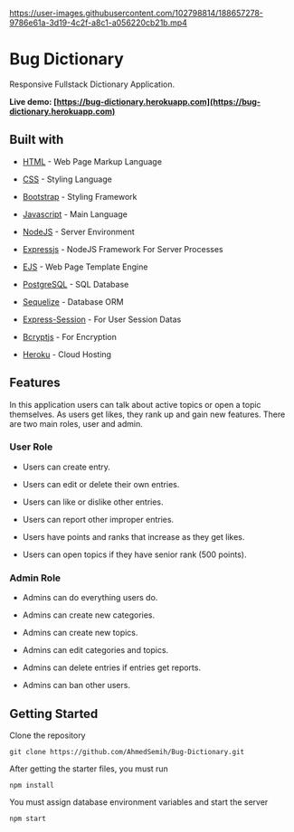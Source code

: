 https://user-images.githubusercontent.com/102798814/188657278-9786e61a-3d19-4c2f-a8c1-a056220cb21b.mp4

# Bug Dictionary

Responsive Fullstack Dictionary Application.

**Live demo: [https://bug-dictionary.herokuapp.com](https://bug-dictionary.herokuapp.com)**

## Built with

- [HTML](https://html.spec.whatwg.org/multipage/) - Web Page Markup Language

- [CSS](https://www.w3.org/Style/CSS/) - Styling Language

- [Bootstrap](https://getbootstrap.com/) - Styling Framework

- [Javascript](https://www.javascript.com/) - Main Language

- [NodeJS](https://nodejs.org/en/) - Server Environment

- [Expressjs](https://expressjs.com/) - NodeJS Framework For Server Processes

- [EJS](https://ejs.co/) - Web Page Template Engine

- [PostgreSQL](https://www.postgresql.org/) - SQL Database

- [Sequelize](https://sequelize.org/) - Database ORM

- [Express-Session](https://www.npmjs.com/package/express-session) - For User Session Datas

- [Bcryptjs](https://www.npmjs.com/package/bcryptjs) - For Encryption

- [Heroku](https://www.heroku.com/) - Cloud Hosting

## Features

In this application users can talk about active topics or open a topic themselves.
As users get likes, they rank up and gain new features.
There are two main roles, user and admin.

### User Role

- Users can create entry.

- Users can edit or delete their own entries.

- Users can like or dislike other entries.

- Users can report other improper entries.

- Users have points and ranks that increase as they get likes.

- Users can open topics if they have senior rank (500 points).

### Admin Role

- Admins can do everything users do.

- Admins can create new categories.

- Admins can create new topics.

- Admins can edit categories and topics.

- Admins can delete entries if entries get reports.

- Admins can ban other users.

## Getting Started

Clone the repository

```
git clone https://github.com/AhmedSemih/Bug-Dictionary.git
```

After getting the starter files, you must run

```
npm install
```

You must assign database environment variables and start the server

```
npm start
```

